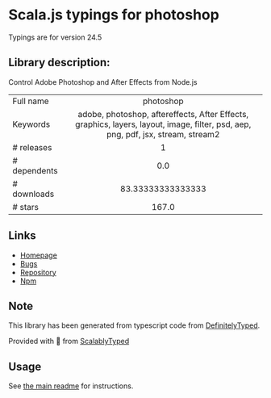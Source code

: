 
# Scala.js typings for photoshop

Typings are for version 24.5

## Library description:
Control Adobe Photoshop and After Effects from Node.js

|                    |                 |
| ------------------ | :-------------: |
| Full name          | photoshop |
| Keywords           | adobe, photoshop, aftereffects, After Effects, graphics, layers, layout, image, filter, psd, aep, png, pdf, jsx, stream, stream2 |
| # releases         | 1 |
| # dependents       | 0.0 |
| # downloads        | 83.33333333333333 |
| # stars            | 167.0 |

## Links
- [Homepage](https://github.com/subtleGradient/node-photoshop)
- [Bugs](https://github.com/subtleGradient/node-photoshop/issues)
- [Repository](https://github.com/subtleGradient/node-photoshop)
- [Npm](https://www.npmjs.com/package/photoshop)
    


## Note
This library has been generated from typescript code from [DefinitelyTyped](https://definitelytyped.org).

Provided with :purple_heart: from [ScalablyTyped](https://github.com/oyvindberg/ScalablyTyped)

## Usage
See [the main readme](../../readme.md) for instructions.


